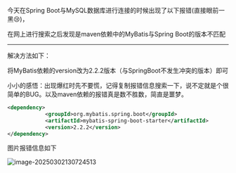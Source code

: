 今天在Spring Boot与MySQL数据库进行连接的时候出现了以下报错(直接眼前一黑😢)，

在网上进行搜索之后发现是maven依赖中的MyBatis与Spring Boot的版本不匹配

****

解决方法如下：

将MyBatis依赖的version改为2.2.2版本（与SpringBoot不发生冲突的版本）即可

小小的感悟：出现爆红时先不要慌，记得复制报错信息搜索一下，说不定就是个很简单的BUG。以及maven依赖的报错真是数不胜数，简直是噩梦。

```xml
<dependency>
            <groupId>org.mybatis.spring.boot</groupId>
            <artifactId>mybatis-spring-boot-starter</artifactId>
            <version>2.2.2</version>
</dependency>
```

图片报错信息如下

![image-20250302130724513](http://image.slugyao.top/java/image-20250302130724513.png)